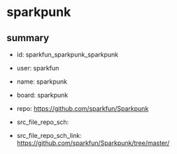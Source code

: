 # sparkpunk
 
## summary 
* id: sparkfun_sparkpunk_sparkpunk
* user: sparkfun
* name: sparkpunk
* board: sparkpunk
* repo: https://github.com/sparkfun/Sparkpunk



* src_file_repo_sch: 
* src_file_repo_sch_link: https://github.com/sparkfun/Sparkpunk/tree/master/




